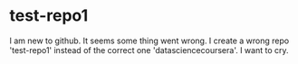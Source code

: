 # test-repo1
I am new to github.      It seems some thing went wrong.    I create a wrong repo 'test-repo1' instead of the correct one 'datasciencecoursera'.
I want to cry.
